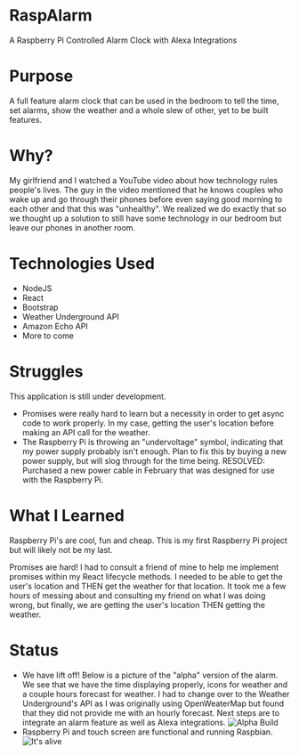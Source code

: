 # RaspAlarm
A Raspberry Pi Controlled Alarm Clock with Alexa Integrations

# Purpose
A full feature alarm clock that can be used in the bedroom to tell the time, set alarms, show the weather and a whole slew of other, yet to be built features. 

# Why?
My girlfriend and I watched a YouTube video about how technology rules people's lives. The guy in the video mentioned that he knows couples who wake up and go through their phones before even saying good morning to each other and that this was "unhealthy". We realized we do exactly that so we thought up a solution to still have some technology in our bedroom but leave our phones in another room. 

# Technologies Used
- NodeJS
- React
- Bootstrap
- Weather Underground API
- Amazon Echo API
- More to come

# Struggles
This application is still under development.
- Promises were really hard to learn but a necessity in order to get async code to work properly. In my case, getting the user's location before making an API call for the weather. 
- The Raspberry Pi is throwing an "undervoltage" symbol, indicating that my power supply probably isn't enough. Plan to fix this by buying a new power supply, but will slog through for the time being. RESOLVED: Purchased a new power cable in February that was designed for use with the Raspberry Pi. 

# What I Learned
Raspberry Pi's are cool, fun and cheap. This is my first Raspberry Pi project but will likely not be my last. 

Promises are hard! I had to consult a friend of mine to help me implement promises within my React lifecycle methods. I needed to be able to get the user's location and THEN get the weather for that location. It took me a few hours of messing about and consulting my friend on what I was doing wrong, but finally, we are getting the user's location THEN getting the weather. 

# Status
- We have lift off! Below is a picture of the "alpha" version of the alarm. We see that we have the time displaying properly, icons for weather and a couple hours forecast for weather. I had to change over to the Weather Underground's API as I was originally using OpenWeaterMap but found that they did not provide me with an hourly forecast. Next steps are to integrate an alarm feature as well as Alexa integrations. 
![Alpha Build](https://github.com/sfreeman422/RaspAlarm/blob/master/Images/alpha.jpg)
- Raspberry Pi and touch screen are functional and running Raspbian. 
![It's alive](https://github.com/sfreeman422/RaspAlarm/blob/master/Images/IMG_20170107_160419.jpg)

